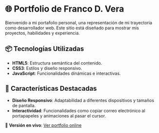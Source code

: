 # 🌐 Portfolio de Franco D. Vera

Bienvenido a mi portafolio personal, una representación de mi trayectoria como desarrollador web. Este sitio está diseñado para mostrar mis proyectos, habilidades y experiencia.

## 📦 Tecnologías Utilizadas

- **HTML5**: Estructura semántica del contenido.
- **CSS3**: Estilos y diseño responsivo.
- **JavaScript**: Funcionalidades dinámicas e interactivas.

## 🎨 Características Destacadas

- **Diseño Responsivo**: Adaptabilidad a diferentes dispositivos y tamaños de pantalla.
- **Interactividad**: Funcionalidades como copiar correo electrónico al portapapeles y animaciones al pasar el cursor.

🔗 **Versión en vivo**: [Ver portfolio online](https://tuusuario.github.io/Portfolio-FrancoD.Vera/)
